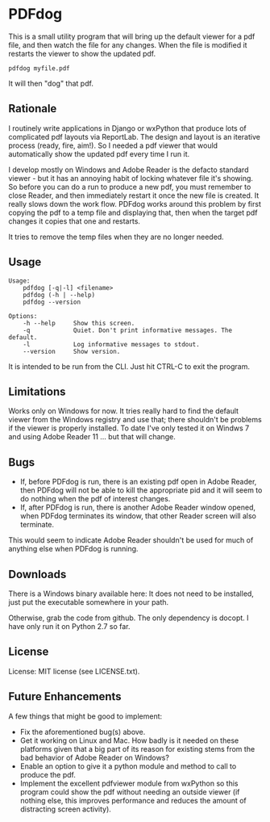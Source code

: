 PDFdog
======
This is a small utility program that will bring up the default viewer for
a pdf file, and then watch the file for any changes. When the file is modified
it restarts the viewer to show the updated pdf.

    pdfdog myfile.pdf

It will then "dog" that pdf.

Rationale
---------
I routinely write applications in Django or wxPython that produce lots of
complicated pdf layouts via ReportLab.  The design and layout is an iterative
process (ready, fire, aim!). So I needed a pdf viewer that would automatically
show the updated pdf every time I run it.

I develop mostly on Windows and Adobe Reader is the defacto standard viewer -
but it has an annoying habit of locking whatever file it's showing. So before
you can do a run to produce a new pdf, you must remember to close Reader, and
then immediately restart it once the new file is created. It really slows
down the work flow. PDFdog works around this problem by first copying the pdf
to a temp file and displaying that, then when the target pdf changes it
copies that one and restarts.

It tries to remove the temp files when they are no longer needed.

Usage
-----

    Usage:
        pdfdog [-q|-l] <filename>
        pdfdog (-h | --help)
        pdfdog --version

    Options:
        -h --help     Show this screen.
        -q            Quiet. Don't print informative messages. The default.
        -l            Log informative messages to stdout.
        --version     Show version.

It is intended to be run from the CLI. Just hit CTRL-C to exit the program.

Limitations
-----------
Works only on Windows for now. It tries really hard to find the default viewer
from the Windows registry and use that; there shouldn't be problems if the
viewer is properly installed. To date I've only tested it on Windws 7 and using
Adobe Reader 11 ... but that will change.

Bugs
----
 - If, before PDFdog is run, there is an existing pdf open in Adobe Reader,
then PDFdog will not be able to kill the appropriate pid and it will seem to do 
nothing when the pdf of interest changes.
 - If, after PDFdog is run, there is another Adobe Reader window opened, when
PDFdog terminates its window, that other Reader screen will also terminate.

This would seem to indicate Adobe Reader shouldn't be used for much of anything
else when PDFdog is running.

Downloads
---------
There is a Windows binary available here:
It does not need to be installed, just put the executable somewhere in your path.

Otherwise, grab the code from github. The only dependency is docopt. I have only
run it on Python 2.7 so far.

License
-------
License: MIT license (see LICENSE.txt).

Future Enhancements
-------------------
A few things that might be good to implement:

 - Fix the aforementioned bug(s) above.
 - Get it working on Linux and Mac. How badly is it needed on these platforms
given that a big part of its reason for existing stems from the bad behavior
of Adobe Reader on Windows?
 - Enable an option to give it a python module and method to call to produce the
pdf.
 - Implement the excellent pdfviewer module from wxPython so this program could
show the pdf without needing an outside viewer (if nothing else, this improves
performance and reduces the amount of distracting screen activity).
